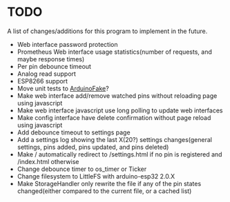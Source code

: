 # TODO
A list of changes/additions for this program to implement in the future.
 * Web interface password protection
 * Prometheus Web interface usage statistics(number of requests, and maybe response times)
 * Per pin debounce timeout
 * Analog read support
 * ESP8266 support
 * Move unit tests to [ArduinoFake](https://github.com/FabioBatSilva/ArduinoFake)?
 * Make web interface add/remove watched pins without reloading page using javascript
 * Make web interface javascript use long polling to update web interfaces
 * Make config interface have delete confirmation without page reload using javascript
 * Add debounce timeout to settings page
 * Add a settings log showing the last X(20?) settings changes(general settings, pins added, pins updated, and pins deleted)
 * Make / automatically redirect to /settings.html if no pin is registered and /index.html otherwise
 * Change debounce timer to os_timer or Ticker
 * Change filesystem to LittleFS with arduino-esp32 2.0.X
 * Make StorageHandler only rewrite the file if any of the pin states changed(either compared to the current file, or a cached list)

